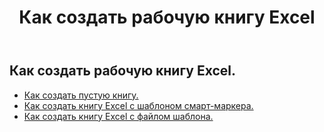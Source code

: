 ﻿---
title: Как создать рабочую книгу Excel
second_title: Aspose.Cells Cloud Documen
linktitle: Создать
type: docs
url: /ru/workbook/create/
keywords: How to create an Excel workbook
description: Aspose.Cells Cloud REST API как создать книгу Excel. SDK поддерживает различные языки разработки. К ним относятся Android, C#, Go, Java, NodeJS, Perl, PHP, Python, Ruby и Swift.
weight: 100
kwords: Excel, Office Облако, REST API, Электронная таблица, PDF, CSV, Json, Markdwon, Как создать книгу Excel
---
## Как создать рабочую книгу Excel.

- [Как создать пустую книгу.](/cells/ru/workbook/create/empty-workbook/)
- [Как создать книгу Excel с шаблоном смарт-маркера.](/cells/ru/workbook/create/smartmarker/)
- [Как создать книгу Excel с файлом шаблона.](/cells/ru/workbook/create/template-file/)
